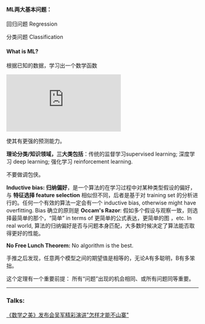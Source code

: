 #### ML两大基本问题：

回归问题 Regression

分类问题 Classification

#### What is ML?

根据已知的数据，学习出一个数学函数 

![](http://latex.codecogs.com/gif.latex?f%28x_1%2Cx_2%2C...x_n%29%20%3Dy)

使其有更强的预测能力。

**理论分类/知识领域，三大类包括**：传统的监督学习supervised learning; 深度学习 deep learning; 强化学习 reinforcement learning.

不要做调包侠。

**Inductive bias: 归纳偏好**，是一个算法的在学习过程中对某种类型假设的偏好，与 **特征选择 feature selection** 相似但不同，后者是基于对 training set 的分析进行的。任何一个有效的算法一定会有一个 inductive bias, otherwise might have overfitting. Bias 确立的原则是 **Occam's Razor**: 假如多个假设与观察一致，则选择最简单的那个，“简单” in terms of 更简单的公式表达，更简单的图 ，etc. In real world, 算法的归纳偏好是否与问题本身匹配，大多数时候决定了算法能否取得更好的性能。

**No Free Lunch Theorem:**  No algorithm is the best.

手推之后发现，任意两个模型之间的期望值是相等的，无论A有多聪明，B有多笨拙。

这个定理有一个重要前提： 所有“问题”出现的机会相同、或所有问题同等重要。



---

### Talks:

[《数学之美》发布会吴军精彩演讲"怎样才能不山寨"](https://www.youtube.com/watch?v=x0zTN8aSeYs)